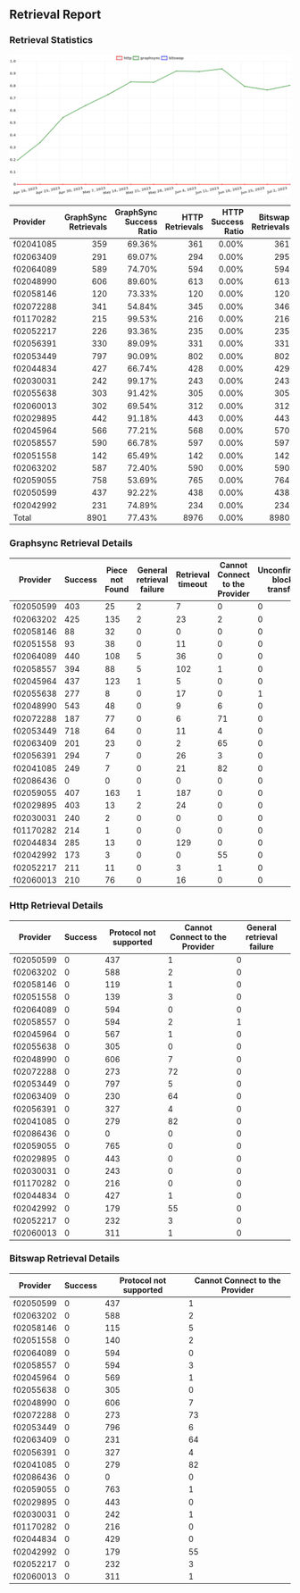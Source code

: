 ## Retrieval Report
### Retrieval Statistics
<img src="https://raw.githubusercontent.com/data-preservation-programs/filplus-checker-assets/main/filecoin-project/filecoin-plus-large-datasets/issues/1664/1688753752370.png"/>

| Provider  | GraphSync Retrievals | GraphSync Success Ratio | HTTP Retrievals | HTTP Success Ratio | Bitswap Retrievals | Bitswap Success Ratio |
| :-------- | -------------------: | ----------------------: | --------------: | -----------------: | -----------------: | --------------------: |
| f02041085 |                  359 |                  69.36% |             361 |              0.00% |                361 |                 0.00% |
| f02063409 |                  291 |                  69.07% |             294 |              0.00% |                295 |                 0.00% |
| f02064089 |                  589 |                  74.70% |             594 |              0.00% |                594 |                 0.00% |
| f02048990 |                  606 |                  89.60% |             613 |              0.00% |                613 |                 0.00% |
| f02058146 |                  120 |                  73.33% |             120 |              0.00% |                120 |                 0.00% |
| f02072288 |                  341 |                  54.84% |             345 |              0.00% |                346 |                 0.00% |
| f01170282 |                  215 |                  99.53% |             216 |              0.00% |                216 |                 0.00% |
| f02052217 |                  226 |                  93.36% |             235 |              0.00% |                235 |                 0.00% |
| f02056391 |                  330 |                  89.09% |             331 |              0.00% |                331 |                 0.00% |
| f02053449 |                  797 |                  90.09% |             802 |              0.00% |                802 |                 0.00% |
| f02044834 |                  427 |                  66.74% |             428 |              0.00% |                429 |                 0.00% |
| f02030031 |                  242 |                  99.17% |             243 |              0.00% |                243 |                 0.00% |
| f02055638 |                  303 |                  91.42% |             305 |              0.00% |                305 |                 0.00% |
| f02060013 |                  302 |                  69.54% |             312 |              0.00% |                312 |                 0.00% |
| f02029895 |                  442 |                  91.18% |             443 |              0.00% |                443 |                 0.00% |
| f02045964 |                  566 |                  77.21% |             568 |              0.00% |                570 |                 0.00% |
| f02058557 |                  590 |                  66.78% |             597 |              0.00% |                597 |                 0.00% |
| f02051558 |                  142 |                  65.49% |             142 |              0.00% |                142 |                 0.00% |
| f02063202 |                  587 |                  72.40% |             590 |              0.00% |                590 |                 0.00% |
| f02059055 |                  758 |                  53.69% |             765 |              0.00% |                764 |                 0.00% |
| f02050599 |                  437 |                  92.22% |             438 |              0.00% |                438 |                 0.00% |
| f02042992 |                  231 |                  74.89% |             234 |              0.00% |                234 |                 0.00% |
| Total     |                 8901 |                  77.43% |            8976 |              0.00% |               8980 |                 0.00% |

### Graphsync Retrieval Details
| Provider  | Success | Piece not Found | General retrieval failure | Retrieval timeout | Cannot Connect to the Provider | Unconfirmed block transfer |
| --------- | ------- | --------------- | ------------------------- | ----------------- | ------------------------------ | -------------------------- |
| f02050599 | 403     | 25              | 2                         | 7                 | 0                              | 0                          |
| f02063202 | 425     | 135             | 2                         | 23                | 2                              | 0                          |
| f02058146 | 88      | 32              | 0                         | 0                 | 0                              | 0                          |
| f02051558 | 93      | 38              | 0                         | 11                | 0                              | 0                          |
| f02064089 | 440     | 108             | 5                         | 36                | 0                              | 0                          |
| f02058557 | 394     | 88              | 5                         | 102               | 1                              | 0                          |
| f02045964 | 437     | 123             | 1                         | 5                 | 0                              | 0                          |
| f02055638 | 277     | 8               | 0                         | 17                | 0                              | 1                          |
| f02048990 | 543     | 48              | 0                         | 9                 | 6                              | 0                          |
| f02072288 | 187     | 77              | 0                         | 6                 | 71                             | 0                          |
| f02053449 | 718     | 64              | 0                         | 11                | 4                              | 0                          |
| f02063409 | 201     | 23              | 0                         | 2                 | 65                             | 0                          |
| f02056391 | 294     | 7               | 0                         | 26                | 3                              | 0                          |
| f02041085 | 249     | 7               | 0                         | 21                | 82                             | 0                          |
| f02086436 | 0       | 0               | 0                         | 0                 | 0                              | 0                          |
| f02059055 | 407     | 163             | 1                         | 187               | 0                              | 0                          |
| f02029895 | 403     | 13              | 2                         | 24                | 0                              | 0                          |
| f02030031 | 240     | 2               | 0                         | 0                 | 0                              | 0                          |
| f01170282 | 214     | 1               | 0                         | 0                 | 0                              | 0                          |
| f02044834 | 285     | 13              | 0                         | 129               | 0                              | 0                          |
| f02042992 | 173     | 3               | 0                         | 0                 | 55                             | 0                          |
| f02052217 | 211     | 11              | 0                         | 3                 | 1                              | 0                          |
| f02060013 | 210     | 76              | 0                         | 16                | 0                              | 0                          |

### Http Retrieval Details
| Provider  | Success | Protocol not supported | Cannot Connect to the Provider | General retrieval failure |
| --------- | ------- | ---------------------- | ------------------------------ | ------------------------- |
| f02050599 | 0       | 437                    | 1                              | 0                         |
| f02063202 | 0       | 588                    | 2                              | 0                         |
| f02058146 | 0       | 119                    | 1                              | 0                         |
| f02051558 | 0       | 139                    | 3                              | 0                         |
| f02064089 | 0       | 594                    | 0                              | 0                         |
| f02058557 | 0       | 594                    | 2                              | 1                         |
| f02045964 | 0       | 567                    | 1                              | 0                         |
| f02055638 | 0       | 305                    | 0                              | 0                         |
| f02048990 | 0       | 606                    | 7                              | 0                         |
| f02072288 | 0       | 273                    | 72                             | 0                         |
| f02053449 | 0       | 797                    | 5                              | 0                         |
| f02063409 | 0       | 230                    | 64                             | 0                         |
| f02056391 | 0       | 327                    | 4                              | 0                         |
| f02041085 | 0       | 279                    | 82                             | 0                         |
| f02086436 | 0       | 0                      | 0                              | 0                         |
| f02059055 | 0       | 765                    | 0                              | 0                         |
| f02029895 | 0       | 443                    | 0                              | 0                         |
| f02030031 | 0       | 243                    | 0                              | 0                         |
| f01170282 | 0       | 216                    | 0                              | 0                         |
| f02044834 | 0       | 427                    | 1                              | 0                         |
| f02042992 | 0       | 179                    | 55                             | 0                         |
| f02052217 | 0       | 232                    | 3                              | 0                         |
| f02060013 | 0       | 311                    | 1                              | 0                         |

### Bitswap Retrieval Details
| Provider  | Success | Protocol not supported | Cannot Connect to the Provider |
| --------- | ------- | ---------------------- | ------------------------------ |
| f02050599 | 0       | 437                    | 1                              |
| f02063202 | 0       | 588                    | 2                              |
| f02058146 | 0       | 115                    | 5                              |
| f02051558 | 0       | 140                    | 2                              |
| f02064089 | 0       | 594                    | 0                              |
| f02058557 | 0       | 594                    | 3                              |
| f02045964 | 0       | 569                    | 1                              |
| f02055638 | 0       | 305                    | 0                              |
| f02048990 | 0       | 606                    | 7                              |
| f02072288 | 0       | 273                    | 73                             |
| f02053449 | 0       | 796                    | 6                              |
| f02063409 | 0       | 231                    | 64                             |
| f02056391 | 0       | 327                    | 4                              |
| f02041085 | 0       | 279                    | 82                             |
| f02086436 | 0       | 0                      | 0                              |
| f02059055 | 0       | 763                    | 1                              |
| f02029895 | 0       | 443                    | 0                              |
| f02030031 | 0       | 242                    | 1                              |
| f01170282 | 0       | 216                    | 0                              |
| f02044834 | 0       | 429                    | 0                              |
| f02042992 | 0       | 179                    | 55                             |
| f02052217 | 0       | 232                    | 3                              |
| f02060013 | 0       | 311                    | 1                              |
